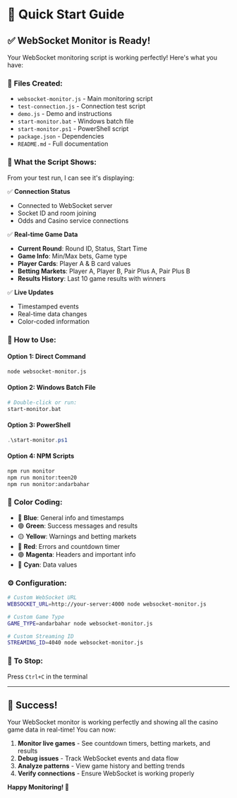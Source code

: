# 🚀 Quick Start Guide

## ✅ **WebSocket Monitor is Ready!**

Your WebSocket monitoring script is working perfectly! Here's what you have:

### 📁 **Files Created:**
- `websocket-monitor.js` - Main monitoring script
- `test-connection.js` - Connection test script  
- `demo.js` - Demo and instructions
- `start-monitor.bat` - Windows batch file
- `start-monitor.ps1` - PowerShell script
- `package.json` - Dependencies
- `README.md` - Full documentation

### 🎯 **What the Script Shows:**

From your test run, I can see it's displaying:

✅ **Connection Status**
- Connected to WebSocket server
- Socket ID and room joining
- Odds and Casino service connections

✅ **Real-time Game Data**
- **Current Round**: Round ID, Status, Start Time
- **Game Info**: Min/Max bets, Game type
- **Player Cards**: Player A & B card values
- **Betting Markets**: Player A, Player B, Pair Plus A, Pair Plus B
- **Results History**: Last 10 game results with winners

✅ **Live Updates**
- Timestamped events
- Real-time data changes
- Color-coded information

### 🚀 **How to Use:**

#### **Option 1: Direct Command**
```bash
node websocket-monitor.js
```

#### **Option 2: Windows Batch File**
```bash
# Double-click or run:
start-monitor.bat
```

#### **Option 3: PowerShell**
```powershell
.\start-monitor.ps1
```

#### **Option 4: NPM Scripts**
```bash
npm run monitor
npm run monitor:teen20
npm run monitor:andarbahar
```

### 🎨 **Color Coding:**
- 🔵 **Blue**: General info and timestamps
- 🟢 **Green**: Success messages and results  
- 🟡 **Yellow**: Warnings and betting markets
- 🔴 **Red**: Errors and countdown timer
- 🟣 **Magenta**: Headers and important info
- 🔵 **Cyan**: Data values

### ⚙️ **Configuration:**
```bash
# Custom WebSocket URL
WEBSOCKET_URL=http://your-server:4000 node websocket-monitor.js

# Custom Game Type
GAME_TYPE=andarbahar node websocket-monitor.js

# Custom Streaming ID
STREAMING_ID=4040 node websocket-monitor.js
```

### 🛑 **To Stop:**
Press `Ctrl+C` in the terminal

---

## 🎉 **Success!**

Your WebSocket monitor is working perfectly and showing all the casino game data in real-time! You can now:

1. **Monitor live games** - See countdown timers, betting markets, and results
2. **Debug issues** - Track WebSocket events and data flow
3. **Analyze patterns** - View game history and betting trends
4. **Verify connections** - Ensure WebSocket is working properly

**Happy Monitoring! 🎰**
